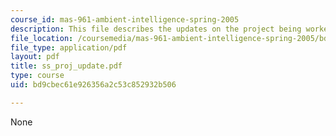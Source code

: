 ```yaml
---
course_id: mas-961-ambient-intelligence-spring-2005
description: This file describes the updates on the project being worked on.
file_location: /coursemedia/mas-961-ambient-intelligence-spring-2005/bd9cbec61e926356a2c53c852932b506_ss_proj_update.pdf
file_type: application/pdf
layout: pdf
title: ss_proj_update.pdf
type: course
uid: bd9cbec61e926356a2c53c852932b506

---
```

None